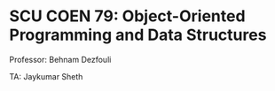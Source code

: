 # SCU COEN 79: Object-Oriented Programming and Data Structures

Professor: Behnam Dezfouli

TA: Jaykumar Sheth
